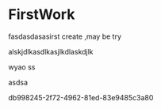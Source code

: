 # FirstWork
fasdasdasasirst create ,may be try

alskjdlkasdlkasjlkdlaskdjlk

wyao ss

asdsa


db998245-2f72-4962-81ed-83e9485c3a80
